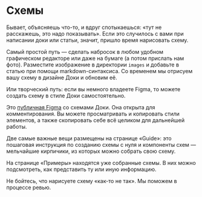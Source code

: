 # Схемы

Бывает, объясняешь что-то, и вдруг спотыкаешься: «тут не расскажешь, это надо показывать». Если это случилось с вами при написании доки или статьи, значит, пришло время нарисовать схему.

Самый простой путь — сделать набросок в любом удобном графическом редакторе или даже на бумаге (а потом прислать нам фото). Разместите изображение в директории `images` и добавьте в статью при помощи markdown-синтаксиса. Со временем мы отрисуем вашу схему в дизайне Доки и обновим её.

Или творческий путь: если вы немного владеете Figma, то можете создать схему в стиле Доки самостоятельно.

Это [публичная Figma](https://www.figma.com/file/QkdJkiqJDWpQFCfY2AU6Pp/%D0%9F%D1%83%D0%B1%D0%BB%D0%B8%D1%87%D0%BD%D0%B0%D1%8F-%D0%94%D0%BE%D0%BA%D0%B0%3A-%D0%A1%D1%85%D0%B5%D0%BC%D1%8B?node-id=0%3A1&t=jnGKTOqGRk6Bbelm-1) со схемами Доки. Она открыта для комментирования. Вы можете просматривать и копировать стили элементов, а также скопировать себе всё целиком для дальнейшей работы.

Две самые важные вещи размещены на странице «Guide»: это пошаговая инструкция по созданию схемы с нуля и компоненты схем — мельчайшие кирпичики, из которых можно собрать свою схему.

На странице «Примеры» находятся уже собранные схемы. В них можно подсмотреть, как представить ту или иную информацию.

Не бойтесь, что нарисуете схему «как-то не так». Мы поможем в процессе ревью.
